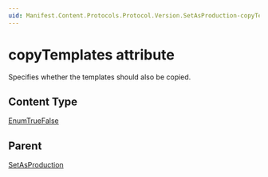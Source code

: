 ```yaml
---
uid: Manifest.Content.Protocols.Protocol.Version.SetAsProduction-copyTemplates 
---
```


# copyTemplates  attribute

Specifies whether the templates should also be copied.

## Content Type

[EnumTrueFalse](xref:Manifest-EnumTrueFalse)

## Parent

[SetAsProduction](xref:Manifest.Content.Protocols.Protocol.Version.SetAsProduction)
